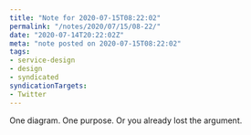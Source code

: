 ```yaml
---
title: "Note for 2020-07-15T08:22:02"
permalink: "/notes/2020/07/15/08-22/"
date: "2020-07-14T20:22:02Z"
meta: "note posted on 2020-07-15T08:22:02"
tags:
- service-design
- design
- syndicated
syndicationTargets:
- Twitter
---
```

One diagram. One purpose. Or you already lost the argument.
